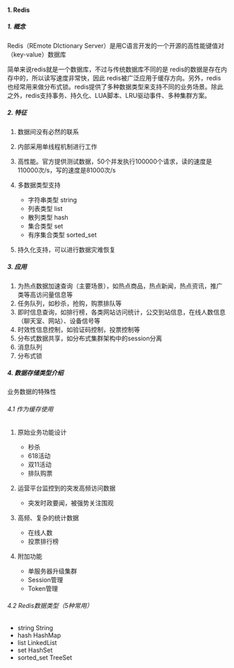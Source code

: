 #### 1. Redis

##### 1. 概念

Redis（REmote DIctionary Server）是用C语言开发的一个开源的高性能键值对（key-value）数据库

简单来说redis就是一个数据库，不过与传统数据库不同的是 redis的数据是存在内存中的，所以读写速度非常快，因此 redis被广泛应用于缓存方向。另外，redis 也经常用来做分布式锁。redis提供了多种数据类型来支持不同的业务场景。除此之外，redis支持事务、持久化、LUA脚本、LRU驱动事件、多种集群方案。

##### 2. 特征

1. 数据间没有必然的联系
2. 内部采用单线程机制进行工作
3. 高性能。官方提供测试数据，50个并发执行100000个请求，读的速度是110000次/s，写的速度是81000次/s
4. 多数据类型支持

   - 字符串类型 string
   - 列表类型 list
   - 散列类型 hash
   - 集合类型 set
   - 有序集合类型 sorted_set
5. 持久化支持，可以进行数据灾难恢复

##### 3. 应用

1. 为热点数据加速查询（主要场景），如热点商品，热点新闻，热点资讯，推广类等高访问量信息等
2. 任务队列，如秒杀，抢购，购票排队等
3. 即时信息查询，如排行榜，各类网站访问统计，公交到站信息，在线人数信息（聊天室、网站）、设备信号等
4. 时效性信息控制，如验证码控制，投票控制等
5. 分布式数据共享，如分布式集群架构中的session分离
6. 消息队列
7. 分布式锁

##### 4. 数据存储类型介绍

业务数据的特殊性

###### 4.1 作为缓存使用

1. 原始业务功能设计

    - 秒杀
    - 618活动
    - 双11活动
    - 排队购票

2. 运营平台监控到的突发高频访问数据

    - 突发时政要闻，被强势关注围观

3. 高频、复杂的统计数据

    - 在线人数
    - 投票排行榜

4. 附加功能

    - 单服务器升级集群
    - Session管理
    - Token管理


###### 4.2 Redis数据类型（5种常用）

- string String
- hash HashMap
- list LinkedList
- set HashSet
- sorted_set TreeSet

